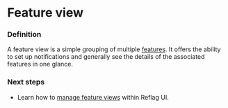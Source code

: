 # Feature view

### Definition

A feature view is a simple grouping of multiple [features](feature.md). It offers the ability to set up notifications and generally see the details of the associated features in one glance.

### Next steps

* Learn how to [manage feature views](../feature-views.md) within Reflag UI.

